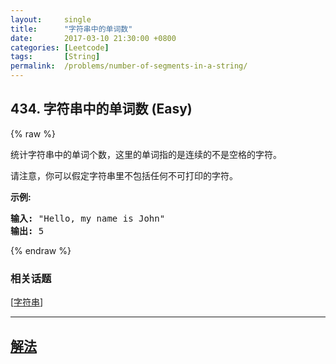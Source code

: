 ```yaml
---
layout:     single
title:      "字符串中的单词数"
date:       2017-03-10 21:30:00 +0800
categories: [Leetcode]
tags:       [String]
permalink:  /problems/number-of-segments-in-a-string/
---
```


## 434. 字符串中的单词数 (Easy)

{% raw %}

<p>统计字符串中的单词个数，这里的单词指的是连续的不是空格的字符。</p>

<p>请注意，你可以假定字符串里不包括任何不可打印的字符。</p>

<p><strong>示例:</strong></p>

<pre><strong>输入:</strong> &quot;Hello, my name is John&quot;
<strong>输出:</strong> 5
</pre>

{% endraw %}

### 相关话题
  [[字符串](https://github.com/openset/leetcode/tree/master/tag/string/README.md)]

---

## [解法](https://github.com/openset/leetcode/tree/master/problems/number-of-segments-in-a-string)

